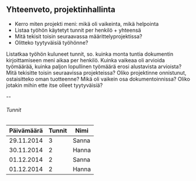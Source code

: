 ## Yhteenveto, projektinhallinta

* Kerro miten projekti meni: mikä oli vaikeinta, mikä helpointa
* Listaa työhön käytetyt tunnit per henkilö + yhteensä
* Mitä tekisit toisin seuraavassa määrittelyprojektissa?
* Olitteko tyytyväisiä työhönne?

Listatkaa työhön kuluneet tunnit, so. kuinka monta tuntia dokumentin 
kirjoittamiseen meni aikaa per henkilö.
Kuinka vaikeaa oli arvioida työmäärää, kuinka paljon lopullinen 
työmäärä erosi alustavista arvioista?
Mitä tekisitte toisin seuraavissa projekteissa? Oliko projektinne 
onnistunut, ostaisitteko oman tuotteenne?
Mikä oli vaikein osa dokumentoinnissa? Oliko jotakin mihin ette itse 
olleet tyytyväisiä?

--

###### Tunnit

Päivämäärä | Tunnit | Nimi 
-----------|--------|-------
29.11.2014 | 3      | Sanna
30.11.2014 | 2		| Hanna
01.12.2014 | 2      | Sanna
01.12.2014 | 2		| Hanna

